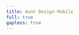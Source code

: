 ```yaml
---
title: Aunt Design Mobile
full: true
gapless: true
---
```


<code src="./components/home/home-page.tsx" inline="true"></code>
